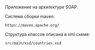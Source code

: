 Приложение на архитектуре SOAP.

Система сборки maven: 
```
https://maven.apache.org/
```
Структура классов описана в xml схеме:
```shell script
src/main/xsd/countries.xsd
```
